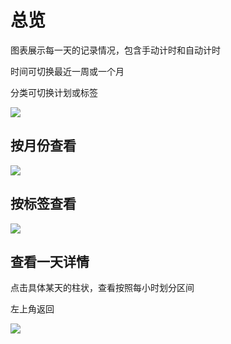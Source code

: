 # 总览

图表展示每一天的记录情况，包含手动计时和自动计时

时间可切换最近一周或一个月

分类可切换计划或标签

![](/overview/overview_1.png)

## 按月份查看

![](/overview/overview_2.png)

## 按标签查看

![](/overview/overview_3.png)

## 查看一天详情

点击具体某天的柱状，查看按照每小时划分区间

左上角返回

![](/overview/overview_4.png)
